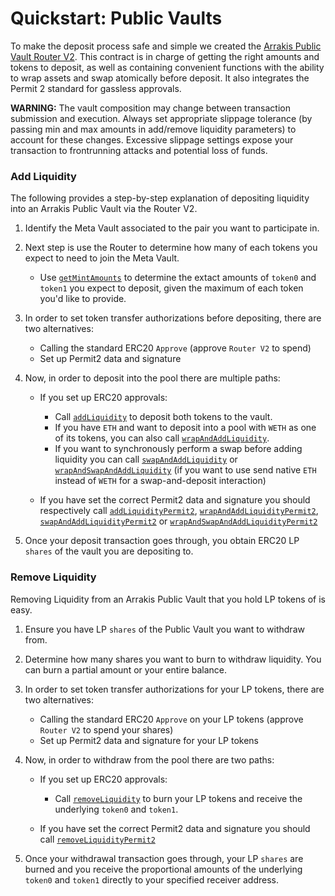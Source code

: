 # Quickstart: Public Vaults

To make the deposit process safe and simple we created the [Arrakis Public Vault Router V2](../../../text/arrakisModular/technicalReference/routers/contract.ArrakisPublicVaultRouterV2.md). This contract is in charge of getting the right amounts and tokens to deposit, as well as containing convenient functions with the ability to wrap assets and swap atomically before deposit. It also integrates the Permit 2 standard for gassless approvals.

<div class="warning">
<b>WARNING:</b> The vault composition may change between transaction submission and execution. Always set appropriate slippage tolerance (by passing min and max amounts in add/remove liquidity parameters) to account for these changes. Excessive slippage settings expose your transaction to frontrunning attacks and potential loss of funds.
</div>

### Add Liquidity

The following provides a step-by-step explanation of depositing liquidity into an Arrakis Public Vault via the Router V2.

1. Identify the Meta Vault associated to the pair you want to participate in.

2. Next step is use the Router to determine how many of each tokens you expect to need to join the Meta Vault.

   - Use [`getMintAmounts`](../../arrakisModular/technicalReference/routers/contract.ArrakisPublicVaultRouterV2.md#getmintamounts) to determine the extact amounts of `token0` and `token1` you expect to deposit, given the maximum of each token you'd like to provide.

3. In order to set token transfer authorizations before depositing, there are two alternatives:

   - Calling the standard ERC20 `Approve` (approve `Router V2` to spend)
   - Set up Permit2 data and signature

4. Now, in order to deposit into the pool there are multiple paths:

   - If you set up ERC20 approvals:

     - Call [`addLiquidity`](../../arrakisModular/technicalReference/routers/contract.ArrakisPublicVaultRouterV2.md#addliquidity) to deposit both tokens to the vault.
     - If you have `ETH` and want to deposit into a pool with `WETH` as one of its tokens, you can also call [`wrapAndAddLiquidity`](../../arrakisModular/technicalReference/routers/contract.ArrakisPublicVaultRouterV2.md#wrapandaddliquidity).
     - If you want to synchronously perform a swap before adding liquidity you can call [`swapAndAddLiquidity`](../../arrakisModular/technicalReference/routers/contract.ArrakisPublicVaultRouterV2.md#swapandaddliquidity) or [`wrapAndSwapAndAddLiquidity`](../../arrakisModular/technicalReference/routers/contract.ArrakisPublicVaultRouterV2.md#wrapandswapandaddliquidity) (if you want to use send native `ETH` instead of `WETH` for a swap-and-deposit interaction)

   - If you have set the correct Permit2 data and signature you should respectively call [`addLiquidityPermit2`](../../arrakisModular/technicalReference/routers/contract.ArrakisPublicVaultRouterV2.md#addliquiditypermit2),
     [`wrapAndAddLiquidityPermit2`](../../arrakisModular/technicalReference/routers/contract.ArrakisPublicVaultRouterV2.md#wrapandaddliquiditypermit2), [`swapAndAddLiquidityPermit2`](../../arrakisModular/technicalReference/routers/contract.ArrakisPublicVaultRouterV2.md#swapandaddliquiditypermit2) or [`wrapAndSwapAndAddLiquidityPermit2`](../../arrakisModular/technicalReference/routers/contract.ArrakisPublicVaultRouterV2.md#wrapandswapandaddliquiditypermit2)

5. Once your deposit transaction goes through, you obtain ERC20 LP `shares` of the vault you are depositing to.

### Remove Liquidity

Removing Liquidity from an Arrakis Public Vault that you hold LP tokens of is easy.

1. Ensure you have LP `shares` of the Public Vault you want to withdraw from.

2. Determine how many shares you want to burn to withdraw liquidity. You can burn a partial amount or your entire balance.

3. In order to set token transfer authorizations for your LP tokens, there are two alternatives:

   - Calling the standard ERC20 `Approve` on your LP tokens (approve `Router V2` to spend your shares)
   - Set up Permit2 data and signature for your LP tokens

4. Now, in order to withdraw from the pool there are two paths:

   - If you set up ERC20 approvals:

     - Call [`removeLiquidity`](../../arrakisModular/technicalReference/routers/contract.ArrakisPublicVaultRouterV2.md#removeliquidity) to burn your LP tokens and receive the underlying `token0` and `token1`.

   - If you have set the correct Permit2 data and signature you should call [`removeLiquidityPermit2`](../../arrakisModular/technicalReference/routers/contract.ArrakisPublicVaultRouterV2.md#removeliquiditypermit2)

5. Once your withdrawal transaction goes through, your LP `shares` are burned and you receive the proportional amounts of the underlying `token0` and `token1` directly to your specified receiver address.
